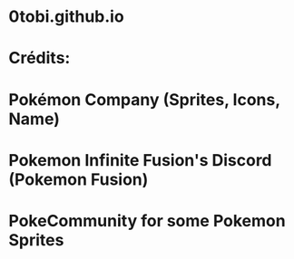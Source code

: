 # 0tobi.github.io


# Crédits:
# Pokémon Company (Sprites, Icons, Name)
# Pokemon Infinite Fusion's Discord (Pokemon Fusion)
# PokeCommunity for some Pokemon Sprites